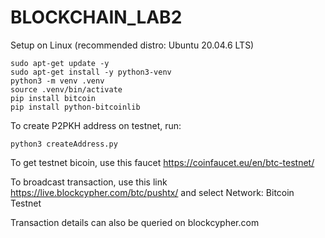 # BLOCKCHAIN_LAB2
Setup on Linux (recommended distro: Ubuntu 20.04.6 LTS)
```
sudo apt-get update -y
sudo apt-get install -y python3-venv
python3 -m venv .venv
source .venv/bin/activate
pip install bitcoin
pip install python-bitcoinlib
```

To create P2PKH address on testnet, run:
```
python3 createAddress.py
```

To get testnet bicoin, use this faucet https://coinfaucet.eu/en/btc-testnet/

To broadcast transaction, use this link https://live.blockcypher.com/btc/pushtx/ and select Network: Bitcoin Testnet

Transaction details can also be queried on blockcypher.com